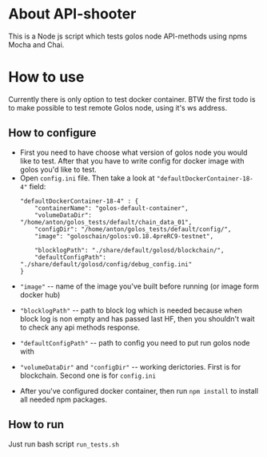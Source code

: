 # About API-shooter #

This is a Node js script which tests golos node API-methods using npms Mocha and Chai.

# How to use #

Currently there is only option to test docker container. BTW the first todo is to make possible to test remote Golos node, using it's ws address.

## How to configure ##

* First you need to have choose what version of golos node you would like to test. After that you have to write config for docker image with golos you'd like to test.
* Open `config.ini` file. Then take a look at `"defaultDockerContainer-18-4"` field:
    ```
    "defaultDockerContainer-18-4" : {
        "containerName": "golos-default-container",
        "volumeDataDir": "/home/anton/golos_tests/default/chain_data_01",
        "configDir": "/home/anton/golos_tests/default/config/",
        "image": "goloschain/golos:v0.18.4preRC9-testnet",

        "blocklogPath": "./share/default/golosd/blockchain/", 
        "defaultConfigPath": "./share/default/golosd/config/debug_config.ini"
    }
    ```
- `"image"` -- name of the image you've built before running (or image form docker hub)
- `"blocklogPath"` -- path to block log which is needed because when block log is non empty and has passed last HF, then you shouldn't wait to check any api methods response.
- `"defaultConfigPath"` -- path to config you need to put run golos node with
- `"volumeDataDir"` and `"configDir"` -- working derictories. First is for blockchain. Second one is for `config.ini`

- After you've configured docker container, then run `npm install` to install all needed npm packages.

## How to run ##
Just run bash script `run_tests.sh`